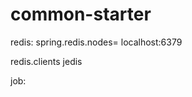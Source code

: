 # common-starter

redis:
spring.redis.nodes= localhost:6379

<dependency>
            <groupId>redis.clients</groupId>
            <artifactId>jedis</artifactId>
        </dependency>
        
job:


